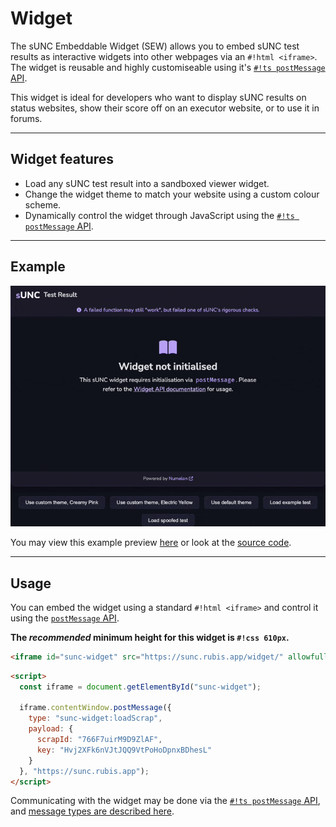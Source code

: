 # Widget

The sUNC Embeddable Widget (SEW) allows you to embed sUNC test results as interactive widgets into other webpages via an `#!html <iframe>`. The widget is reusable and highly customiseable using it's [`#!ts postMessage` API](./postMessage-API/README.md).

This widget is ideal for developers who want to display sUNC results on status websites, show their score off on an executor website, or to use it in forums.

---

## Widget features

- Load any sUNC test result into a sandboxed viewer widget.
- Change the widget theme to match your website using a custom colour scheme.
- Dynamically control the widget through JavaScript using the [`#!ts postMessage` API](./postMessage-API/README.md).

---

## Example

![sUNC Widget Example](./assets/widget.gif)

You may view this example preview [here](./example/) or look at the [source code](https://github.com/sUNC-Utilities/docs.sunc.su/edit/main/docs/About/Integration-Suite/Widget/example).

---

## Usage

You can embed the widget using a standard `#!html <iframe>` and control it using the [`postMessage` API](./postMessage-API/README.md).

**The *recommended* minimum height for this widget is `#!css 610px`.**

```html title="Embedding the sUNC widget"
<iframe id="sunc-widget" src="https://sunc.rubis.app/widget/" allowfullscreen></iframe>
```

```html title="Sending a message to load a scrap (test result)"
<script>
  const iframe = document.getElementById("sunc-widget");

  iframe.contentWindow.postMessage({
    type: "sunc-widget:loadScrap",
    payload: {
      scrapId: "766F7uirM9D9ZlAF",
      key: "Hvj2XFk6nVJtJQQ9VtPoHoDpnxBDhesL"
    }
  }, "https://sunc.rubis.app");
</script>
```

Communicating with the widget may be done via the [`#!ts postMessage` API](./postMessage-API/README.md), and [message types are described here](./postMessage-API/MessageType.md).
